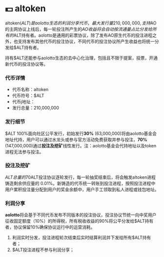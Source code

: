 # 💵 altoken

altoken($ALT)是aolotto生态的利润分享代币，最大发行量210,000,000, 支持$AO的主网协议上线后，每一轮投注所产生的$AO收益将会自动按流通量占比分发给所有的$ALT持有者。aolotto是通用的彩票协议，除了发布AO原生代币的投注进程之外，也支持发布其他代币的投注协议，不同代币的投注协议所产生收益也将统一分发给$ALT持有者。

持有$ALT还能参与aolotto生态的去中心化治理，包括且不限于提案，投票，开通新代币的投注协议等。

### 代币详情

* 代币名称：altoken
* 代币符号：$ALT
* 代币j地址：
* 发行总量：210,000,000

### 发行细节

$ALT 100%面向社区公平发行，初始发行**30%** (63,000,000)将由aolotto基金会地址代持，用户可以通过水龙头或参与官方活动免费获取并参与投注，**70%**(147,000,000)通过**投注及挖矿**线性发行。注：aolotto基金会代持地址以及token进程无法参与投注。

### 投注及挖矿

$ALT总量的70%及147,000,000枚基于$ALT投注协议逐轮发行，每一轮抽奖结束后，将会触发altoken进程铸造剩余供应量的 0.01%。新铸造的代币统一转账到投注进程，按照投注进程中用户累积投注量分配到用户的奖金余额中，用户手工领取到私人进程或钱包地址。

### 利润分享

**aolotto**将会基于不同代币发布不同版本的投注协议，投注协议节统一向中奖用户征收固定额度（10%）的所得税，所有税收收益的90%将公平分发给$ALT持有者，协议保留10%确保协议运行中的运营消耗。

1. 利润实时分发，投注进程轮次结束后实时结算利润并下发给所有$ALT持有者；
2. $ALT投注进程不参与利润分享；
